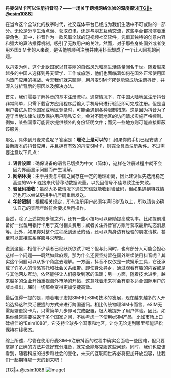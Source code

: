 **丹麥SIM卡可以注册抖音吗？——一场关于跨境网络体验的深度探讨[[TG💪+ @esim1088](https://t.me/s/esim1088)]**

在当今这个全球化的数字时代，社交媒体平台已经成为我们生活中不可或缺的一部分。无论是分享生活点滴、获取资讯，还是与朋友互动交流，这些平台都扮演着重要角色。其中，抖音作为一款风靡全球的短视频社交软件，凭借其独特的创意内容和强大的算法推荐机制，吸引了无数用户的关注。然而，对于那些身处国外或者使用外国SIM卡的人来说，是否能够顺利注册并使用抖音却成了一个让人困扰的问题。

以丹麦为例，这个北欧国家以其美丽的自然风光和高生活质量闻名于世。随着越来越多的中国人选择到丹麦留学、工作或旅游，他们也面临着如何在国外正常使用国内热门应用的挑战。今天我们就来聊聊，用丹麦SIM卡究竟能否成功注册抖音，并深入分析背后的原因以及解决办法。

首先，我们需要了解抖音的基本注册流程。通常情况下，在中国大陆地区注册抖音非常简单，只需下载官方应用程序后输入手机号码进行验证即可完成注册。但是当用户尝试从其他国家或地区登录时，可能会遇到各种限制措施。这是因为抖音为了遵守当地法律法规及保护用户隐私安全，会对不同地区的访问请求实施严格控制。例如，某些国家可能要求提供额外的身份证明文件；而另一些地方则可能直接屏蔽该服务。

那么，具体到丹麦来说呢？答案是：**理论上是可以的！** 如果你的手机已经安装了最新版本的抖音应用，并且拥有有效的丹麦SIM卡，则完全具备注册条件。不过需要注意以下几点：

1. **语言设置**：确保设备的语言已切换为中文（简体），这样在注册过程中就不会因为界面显示问题而产生误解。
2. **网络环境**：由于丹麦与中国之间存在一定的地理距离，因此建议优先选用稳定高速的Wi-Fi连接来代替移动数据流量，以免因信号不佳导致注册失败。
3. **验证码接收**：虽然大多数情况下通过短信就能收到验证码，但如果遇到特殊情况也可以尝试更换手机号码重新发送。
4. **年龄限制**：根据相关规定，所有注册用户必须年满18岁及以上，所以请务必确认自己的实际年龄符合要求后再操作。

当然，除了上述常规步骤之外，还有一些小技巧可以帮助提高成功率。比如提前准备好一张备用银行卡用于支付相关费用；或者关注抖音官方账号获取最新动态消息等。此外，如果你对整个过程感到迷茫的话，还可以向身边有经验的朋友请教，甚至可以直接联系客服寻求帮助。

说到这里，相信不少读者已经跃跃欲试了吧？但与此同时，也有部分人可能会担心这样一个问题——既然如此麻烦，那为什么还要坚持留在国外继续使用抖音呢？其实这个问题可以从多个角度去理解。一方面，抖音不仅仅是一款娱乐工具，它还承载了许多人的情感寄托和社会关系纽带。即使身处异乡，通过观看有趣的内容或是与其他网友互动，依然能够让人们感受到家的温暖；另一方面，随着技术进步，越来越多的企业开始重视海外市场的开拓，这意味着未来将会有更多适合国际用户的版本推出，届时一切都会变得更加便捷高效。

最后值得一提的是，随着电子虚拟SIM卡(eSIM)技术的发展，现在越来越多的人开始选择这种灵活便捷的方式来进行跨国通讯。相比传统物理SIM卡而言，eSIM无需频繁更换卡片，只需简单几步即可完成配置，极大地提升了用户体验。因此，如果你经常需要往返于多个国家之间，不妨考虑一下使用eSIM产品，比如市场上口碑极佳的“Esim1088”，它支持全球多个国家和地区，让你无论走到哪里都能轻松保持在线状态。

综上所述，尽管在使用丹麦SIM卡注册抖音的过程中确实会面临一些困难，但只要掌握了正确的方法并做好充分准备，就完全能够克服这些问题。同时，我们也应该看到，随着科技的进步和社会的变化，未来的互联网世界必将更加开放包容，让我们一起期待那一天的到来吧！

[[TG💪+ @esim1088](https://t.me/s/esim1088) ![Image](https://i.postimg.cc/4NQfJmqS/Snipaste-2025-05-13-00-14-12.png)]